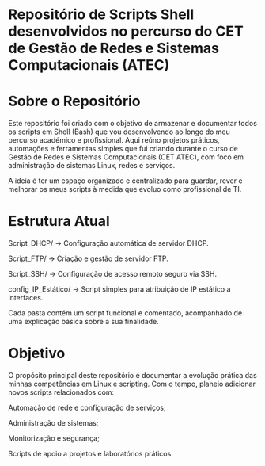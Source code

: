 # Repositório de Scripts Shell desenvolvidos no percurso do CET de Gestão de Redes e Sistemas Computacionais (ATEC)

# Sobre o Repositório

Este repositório foi criado com o objetivo de armazenar e documentar todos os scripts em Shell (Bash) que vou desenvolvendo ao longo do meu percurso académico e profissional.
Aqui reúno projetos práticos, automações e ferramentas simples que fui criando durante o curso de Gestão de Redes e Sistemas Computacionais (CET ATEC), com foco em administração de sistemas Linux, redes e serviços.

A ideia é ter um espaço organizado e centralizado para guardar, rever e melhorar os meus scripts à medida que evoluo como profissional de TI.

# Estrutura Atual

Script_DHCP/ → Configuração automática de servidor DHCP.

Script_FTP/ → Criação e gestão de servidor FTP.

Script_SSH/ → Configuração de acesso remoto seguro via SSH.

config_IP_Estático/ → Script simples para atribuição de IP estático a interfaces.

Cada pasta contém um script funcional e comentado, acompanhado de uma explicação básica sobre a sua finalidade.

# Objetivo

O propósito principal deste repositório é documentar a evolução prática das minhas competências em Linux e scripting.
Com o tempo, planeio adicionar novos scripts relacionados com:

Automação de rede e configuração de serviços;

Administração de sistemas;

Monitorização e segurança;

Scripts de apoio a projetos e laboratórios práticos.
